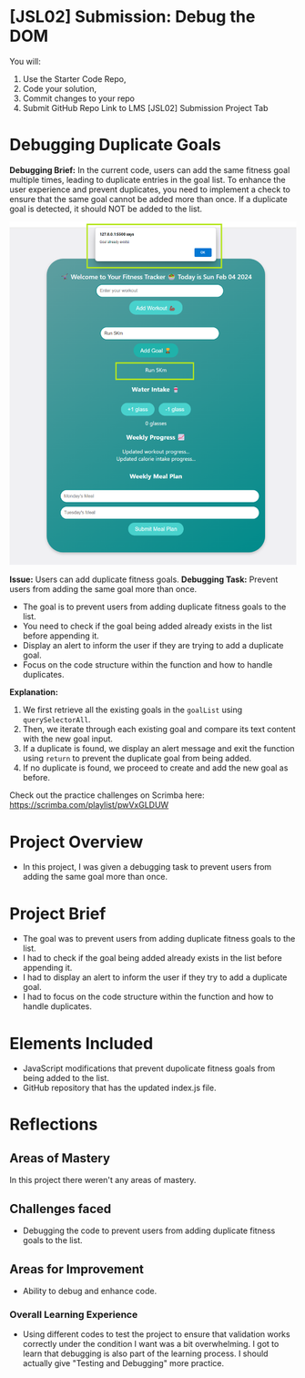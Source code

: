 # [JSL02] Submission: Debug the DOM

You will:

1. Use the Starter Code Repo,
2. Code your solution,
3. Commit changes to your repo
4. Submit GitHub Repo Link to LMS [JSL02] Submission Project Tab

# Debugging Duplicate Goals

**Debugging Brief:**
In the current code, users can add the same fitness goal multiple times, leading to duplicate entries in the goal list. To enhance the user experience and prevent duplicates, you need to implement a check to ensure that the same goal cannot be added more than once. If a duplicate goal is detected, it should NOT be added to the list.

![alt text](JSL02_Solution.png)

**Issue:** Users can add duplicate fitness goals.
**Debugging Task:** Prevent users from adding the same goal more than once.

- The goal is to prevent users from adding duplicate fitness goals to the list.
- You need to check if the goal being added already exists in the list before appending it.
- Display an alert to inform the user if they are trying to add a duplicate goal.
- Focus on the code structure within the function and how to handle duplicates.

**Explanation:**

1. We first retrieve all the existing goals in the `goalList` using `querySelectorAll`.
2. Then, we iterate through each existing goal and compare its text content with the new goal input.
3. If a duplicate is found, we display an alert message and exit the function using `return` to prevent the duplicate goal from being added.
4. If no duplicate is found, we proceed to create and add the new goal as before.

Check out the practice challenges on Scrimba here: https://scrimba.com/playlist/pwVxGLDUW

# Project Overview

- In this project, I was given a debugging task to prevent users from adding the same goal more than once.

# Project Brief

- The goal was to prevent users from adding duplicate fitness goals to the list.
- I had to check if the goal being added already exists in the list before appending it.
- I had to display an alert to inform the user if they try to add a duplicate goal.
- I had to focus on the code structure within the function and how to handle duplicates.

# Elements Included

- JavaScript modifications that prevent dupolicate fitness goals from being added to the list.
- GitHub repository that has the updated index.js file.

# Reflections

## Areas of Mastery

In this project there weren't any areas of mastery.

## Challenges faced

- Debugging the code to prevent users from adding duplicate fitness goals to the list.

## Areas for Improvement

- Ability to debug and enhance code.

### Overall Learning Experience

- Using different codes to test the project to ensure that validation works correctly under the condition I want was a bit overwhelming. I got to learn that debugging is also part of the learning process. I should actually give "Testing and Debugging" more practice.
